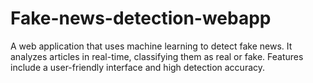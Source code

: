 # Fake-news-detection-webapp
A web application that uses machine learning to detect fake news. It analyzes articles in real-time, classifying them as real or fake. Features include a user-friendly interface and high detection accuracy.
